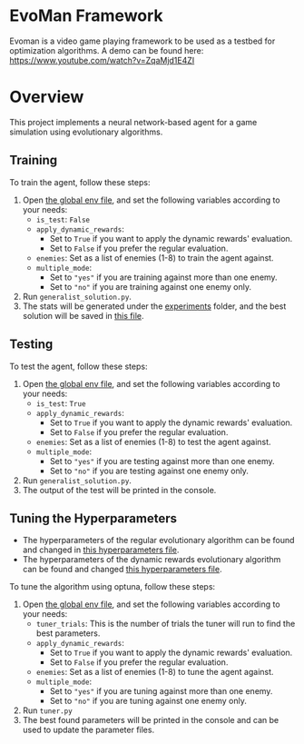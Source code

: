 # EvoMan Framework
Evoman is a video game playing framework to be used as a testbed for optimization algorithms.
A demo can be found here:  https://www.youtube.com/watch?v=ZqaMjd1E4ZI


# Overview

This project implements a neural network-based agent for a game simulation using evolutionary algorithms. 

## Training

To train the agent, follow these steps:

1. Open [the global env file](global_env.py), and set the following variables according to your needs:
   - `is_test`: `False`
   - `apply_dynamic_rewards`: 
     - Set to `True` if you want to apply the dynamic rewards' evaluation.
     - Set to `False` if you prefer the regular evaluation.
   - `enemies`: Set as a list of enemies (1-8) to train the agent against. 
   - `multiple_mode`:
     - Set to `"yes"` if you are training against more than one enemy. 
     - Set to `"no"` if you are training against one enemy only.
3. Run `generalist_solution.py`.
4. The stats will be generated under the [experiments](/experiments) folder, and the best solution will be saved in [this file](experiments/best.txt).  

## Testing 

To test the agent, follow these steps:

1. Open [the global env file](global_env.py), and set the following variables according to your needs:
   - `is_test`: `True`
   - `apply_dynamic_rewards`: 
     - Set to `True` if you want to apply the dynamic rewards' evaluation.
     - Set to `False` if you prefer the regular evaluation.
   - `enemies`: Set as a list of enemies (1-8) to test the agent against. 
   - `multiple_mode`:
     - Set to `"yes"` if you are testing against more than one enemy. 
     - Set to `"no"` if you are testing against one enemy only.
3. Run `generalist_solution.py`.
4. The output of the test will be printed in the console. 


## Tuning the Hyperparameters

- The hyperparameters of the regular evolutionary algorithm can be found and changed in [this hyperparameters file](hyperparams.py). 
- The hyperparameters of the dynamic rewards evolutionary algorithm can be found and changed [this hyperparameters file](dynamic_rewards_hyperparams.py).

To tune the algorithm using optuna, follow these steps: 
1. Open [the global env file](global_env.py), and set the following variables according to your needs:
   - `tuner_trials`: This is the number of trials the tuner will run to find the best parameters. 
   - `apply_dynamic_rewards`: 
     - Set to `True` if you want to apply the dynamic rewards' evaluation.
     - Set to `False` if you prefer the regular evaluation.
   - `enemies`: Set as a list of enemies (1-8) to tune the agent against. 
   - `multiple_mode`:
     - Set to `"yes"` if you are tuning against more than one enemy. 
     - Set to `"no"` if you are tuning against one enemy only.
2. Run `tuner.py`
3. The best found parameters will be printed in the console and can be used to update the parameter files. 